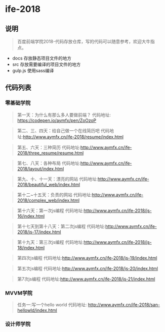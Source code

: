# ife-2018
## 说明

> 百度前端学院2018-代码存放仓库，写的代码可以随意参考，欢迎大牛指点。

 - docs 存放静态项目文件的地方
 - src  存放需要编译的项目文件的地方
 - gulp.js 使用sass编译

## 代码列表

### 零基础学院
> 第一天：为什么有那么多人要做前端？   代码地址: https://codepen.io/aymfx/pen/ZoOzoP

> 第二、三、四天：给自己做一个在线简历吧     代码地址:http://www.aymfx.cn/ife-2018/resume/index.html

> 第五、六天：三种简历     代码地址:http://www.aymfx.cn/ife-2018/three_resume/resume.html

> 第七、八天：各种布局     代码地址:http://www.aymfx.cn/ife-2018/layout/index.html

> 第九、十、十一天：漂亮的网站     代码地址:http://www.aymfx.cn/ife-2018/beautiful_web/index.html

> 第十二~十五天：负责的网站     代码地址:http://www.aymfx.cn/ife-2018/complex_web/index.html

> 第十六天：第一次js编程     代码地址:http://www.aymfx.cn/ife-2018/js-16/index.html

> 第十七天到第十八天：第二次js编程     代码地址:http://www.aymfx.cn/ife-2018/js-17/index.html

> 第十九天：第三次js编程     代码地址:http://www.aymfx.cn/ife-2018/js-18/index.html

> 第四次js编程     代码地址:http://www.aymfx.cn/ife-2018/js-19/index.html

> 第五次js编程     代码地址:http://www.aymfx.cn/ife-2018/js-20/index.html


> 第7次js编程     代码地址:http://www.aymfx.cn/ife-2018/js-21/index.html

### MVVM学院
> 任务一:写一个hello world   代码地址: http://www.aymfx.cn/ife-2018/san-hellowld/index.html
### 设计师学院

